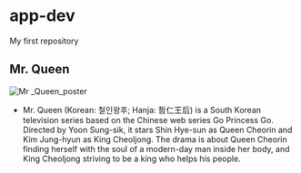 # app-dev
My first repository 

## Mr. Queen 

![Mr _Queen_poster](https://github.com/Christians16/app-dev/assets/133773078/94985150-a3d8-42c3-ab4b-24c7d5d375fe)

- Mr. Queen (Korean: 철인왕후; Hanja: 哲仁王后) is a South Korean television series based on the Chinese web series Go Princess Go. Directed by Yoon Sung-sik, it stars Shin Hye-sun as Queen Cheorin and Kim Jung-hyun as King Cheoljong. The drama is about Queen Cheorin finding herself with the soul of a modern-day man inside her body, and King Cheoljong striving to be a king who helps his people.
